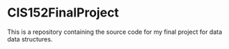 # CIS152FinalProject

This is a repository containing the source code for my final project for data
data structures.
